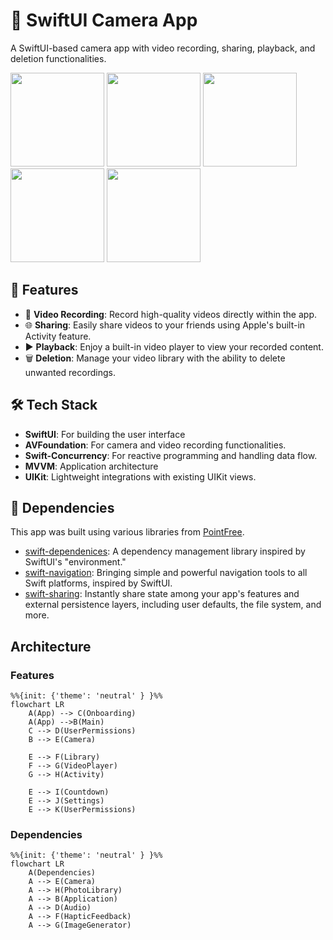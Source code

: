 # 📸 SwiftUI Camera App

A SwiftUI-based camera app with video recording, sharing, playback, and deletion functionalities.

<img width=150 src="https://github.com/user-attachments/assets/53de5b6e-cadc-494e-89b7-6bde399ffcd1">
<img width=150 src="https://github.com/user-attachments/assets/b2a6cef6-feb2-4b86-af2a-bc39689377e7">
<img width=150 src="https://github.com/user-attachments/assets/4424ec3d-146d-4736-bbca-78b87168f61e">
<img width=150 src="https://github.com/user-attachments/assets/38a60968-b48f-4d03-bedc-fe91b935b8c3">
<img width=150 src="https://github.com/user-attachments/assets/ae0ee5b6-886c-4571-a9ea-bdfc36cd72f7">

## 🚀 Features

- 🎥 **Video Recording**: Record high-quality videos directly within the app.
- 🌐 **Sharing**: Easily share videos to your friends using Apple's built-in Activity feature.
- ▶️ **Playback**: Enjoy a built-in video player to view your recorded content.
- 🗑️ **Deletion**: Manage your video library with the ability to delete unwanted recordings.

## 🛠️ Tech Stack
- **SwiftUI**: For building the user interface
- **AVFoundation**: For camera and video recording functionalities.
- **Swift-Concurrency**: For reactive programming and handling data flow.
- **MVVM**: Application architecture
- **UIKit**: Lightweight integrations with existing UIKit views.

## 🧰 Dependencies
This app was built using various libraries from [PointFree](https://www.pointfree.co/).
- [swift-dependenices](https://github.com/pointfreeco/swift-dependencies): A dependency management library inspired by SwiftUI's "environment."
- [swift-navigation](https://github.com/pointfreeco/swift-navigation): Bringing simple and powerful navigation tools to all Swift platforms, inspired by SwiftUI.
- [swift-sharing](https://github.com/pointfreeco/swift-sharing): Instantly share state among your app's features and external persistence layers, including user defaults, the file system, and more.

## Architecture

### Features

```mermaid
%%{init: {'theme': 'neutral' } }%%
flowchart LR
    A(App) --> C(Onboarding)
    A(App) -->B(Main)
    C --> D(UserPermissions)
    B --> E(Camera)

    E --> F(Library)
    F --> G(VideoPlayer)
    G --> H(Activity)

    E --> I(Countdown)
    E --> J(Settings)
    E --> K(UserPermissions)
```

### Dependencies
```mermaid
%%{init: {'theme': 'neutral' } }%%
flowchart LR
    A(Dependencies)
    A --> E(Camera)
    A --> H(PhotoLibrary)
    A --> B(Application)
    A --> D(Audio)
    A --> F(HapticFeedback)
    A --> G(ImageGenerator)
```
